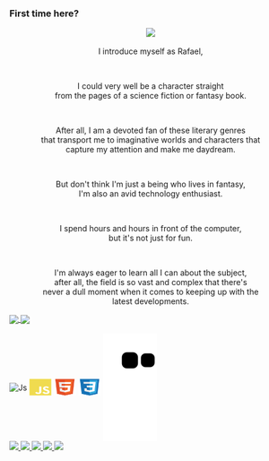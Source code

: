 ### First time here?
  <div align="center">
<img max-width="200px" src="https://cdn.dribbble.com/users/189524/screenshots/2103470/media/2a1832cdc76d2bb9e30ad1b91498912a.gif"/>
  <p>I introduce myself as Rafael,</p><br>
<p>I could very well be a character straight<br>
  from the pages of a science fiction or fantasy book.</p><br>
<p>After all, I am a devoted fan of these literary genres<br>
  that transport me to imaginative worlds and characters that<br>
  capture my attention and make me daydream.</p><br>
<p>But don't think I'm just a being who lives in fantasy,<br>
  I'm also an avid technology enthusiast.</p><br>
<p>I spend hours and hours in front of the computer,<br>
  but it's not just for fun.</p><br>
<p>I'm always eager to learn all I can about the subject,<br>
  after all, the field is so vast and complex that there's<br>
  never a dull moment when it comes to keeping up with the<br>
  latest developments.</p></div>
  <div>
  <a href="https://github.com/GuardianRafael">
  <img align="center" src="https://github-readme-stats.vercel.app/api?username=GuardianRafael&show_icons=true&theme=yeblu" />
  <img align="center" src="https://github-readme-stats.vercel.app/api/top-langs/?username=GuardianRafael&layout=compact&langs_count=16&theme=yeblu" />
</a>
</div>
<div style="display: inline_block"><br>
  <img align="center" alt="Js" height="30" width="40" src="https://cdn.jsdelivr.net/gh/devicons/devicon/icons/python/python-original.svg" />
  <img align="center" alt="Js" height="30" width="40" src="https://raw.githubusercontent.com/devicons/devicon/master/icons/javascript/javascript-plain.svg">
  <img align="center" alt="HTML" height="30" width="40" src="https://raw.githubusercontent.com/devicons/devicon/master/icons/html5/html5-original.svg">
  <img align="center" alt="CSS" height="30" width="40" src="https://raw.githubusercontent.com/devicons/devicon/master/icons/css3/css3-original.svg">
  <img align="center" src="https://github.com/GuardianRafael/GuardianRafael/blob/output/github-contribution-grid-snake.svg" />
</div>
<div>
  <a href="https://www.linkedin.com/in/fazidea" target="_blank"><img src="https://img.shields.io/badge/-LinkedIn-%230077B5?style=for-the-badge&logo=linkedin&logoColor=white" target="_blank">
</a>
  <a href="https://discord.gg/1083011310524047380" target="_blank"><img src="https://img.shields.io/badge/Discord-7289DA?style=for-the-badge&logo=discord&logoColor=white" target="_blank">
</a>
  <a href = "mailto:rafaelrodriguesdegouveia@gmail.com"><img src="https://img.shields.io/badge/-Gmail-%23333?style=for-the-badge&logo=gmail&logoColor=white" target="_blank">
</a>
  <a href="https://www.youtube.com/@fazidea" target="_blank"><img src="https://img.shields.io/badge/YouTube-FF0000?style=for-the-badge&logo=youtube&logoColor=white" target="_blank">
</a>
  <a href="https://instagram.com/fazidea" target="_blank"><img src="https://img.shields.io/badge/-Instagram-%23E4405F?style=for-the-badge&logo=instagram&logoColor=white" target="_blank">
</a>

